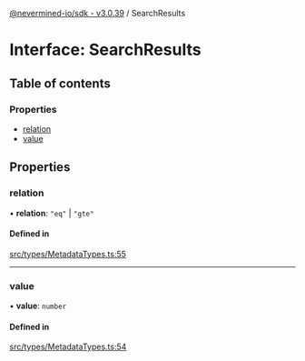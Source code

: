 [@nevermined-io/sdk - v3.0.39](../code-reference.md) / SearchResults

# Interface: SearchResults

## Table of contents

### Properties

- [relation](SearchResults.md#relation)
- [value](SearchResults.md#value)

## Properties

### relation

• **relation**: `"eq"` \| `"gte"`

#### Defined in

[src/types/MetadataTypes.ts:55](https://github.com/nevermined-io/sdk-js/blob/25427eb0c0f0254c08ad8193d966cb0284e2bd07/src/types/MetadataTypes.ts#L55)

---

### value

• **value**: `number`

#### Defined in

[src/types/MetadataTypes.ts:54](https://github.com/nevermined-io/sdk-js/blob/25427eb0c0f0254c08ad8193d966cb0284e2bd07/src/types/MetadataTypes.ts#L54)
